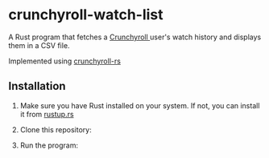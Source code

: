 # crunchyroll-watch-list

A Rust program that fetches a <a href="https://www.crunchyroll.com/" target="blank"> Crunchyroll </a> user's watch history and displays them in a CSV file. 

Implemented using <a href="https://github.com/crunchy-labs/crunchyroll-rs" target="blank"> crunchyroll-rs </a>

## Installation

1. Make sure you have Rust installed on your system. If not, you can install it from [rustup.rs](https://rustup.rs/)

2. Clone this repository: 

3. Run the program:



